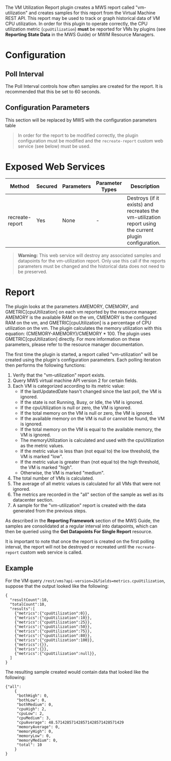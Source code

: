The VM Utilization Report plugin creates a MWS report called "vm-utilization" and creates samples for this report
from the Virtual Machine REST API.  This report may be used to track or graph historical data of VM CPU
utilization.  In order for this plugin to operate correctly, the CPU utilization metric (`cpuUtilization`) **must**
be reported for VMs by plugins (see **Reporting State Data** in the MWS Guide) or MWM Resource Managers.

# Configuration

## Poll Interval

The Poll Interval controls how often samples are created for the report.  It is recommended that this be set to
60 seconds.

## Configuration Parameters

<div class="configuration-table">This section will be replaced by MWS with the configuration parameters table</div>

> In order for the report to be modified correctly, the plugin configuration must be modified and the
> `recreate-report` custom web service (see below) must be used.

# Exposed Web Services

Method | Secured | Parameters | Parameter Types | Description
------ | ------- | ---------- | --------------- | -----------
recreate-report | Yes | None | \- | Destroys (if it exists) and recreates the vm-utilization report using the current plugin configuration.

> **Warning:** This web service will destroy any associated samples and datapoints for the vm-utilization report.  Only use this
> call if the reports parameters must be changed and the historical data does not need to be preserved.

# Report
The plugin looks at the parameters AMEMORY, CMEMORY, and GMETRIC[cpuUtilization] on each vm reported by the resource manager. AMEMORY
is the available RAM on the vm, CMEMORY is the configured RAM on the vm, and GMETRIC[cpuUtilization] is a percentage of CPU utilization
on the vm.  The plugin calculates the memory utilization with this equation: (CMEMORY-AMEMORY)/CMEMORY * 100. The plugin uses GMETRIC[cpuUtilization]
directly. For more information on these parameters, please refer to the resource manager documentation.

The first time the plugin is started, a report called "vm-utilization" will be created using the plugin's
configuration parameters.  Each polling iteration then performs the following functions:

1. Verify that the "vm-utilization" report exists.
2. Query MWS virtual machine API version 2 for certain fields.
3. Each VM is categorized according to its metric value:
	* If the lastUpdatedDate hasn't changed since the last poll, the VM is ignored.
	* If the state is not Running, Busy, or Idle, the VM is ignored.
	* If the cpuUtilization is null or zero, the VM is ignored.
	* If the total memory on the VM is null or zero, the VM is ignored.
	* If the available memory on the VM is null or cannot be found, the VM is ignored.
	* If the total memory on the VM is equal to the available memory, the VM is ignored.
	* The memoryUtilization is calculated and used with the cpuUtilization as the metric values.
	* If the metric value is less than (not equal to) the low threshold, the VM is marked "low".
	* If the metric value is greater than (not equal to) the high threshold, the VM is marked "high".
	* Otherwise, the VM is marked "medium".
4. The total number of VMs is calculated.
5. The average of all metric values is calculated for all VMs that were not ignored.
6. The metrics are recorded in the "all" section of the sample as well as its datacenter section.
7. A sample for the "vm-utilization" report is created with the data generated from the previous steps.

As described in the **Reporting Framework** section of the MWS Guide, the samples are consolidated at a
regular interval into datapoints, which can then be queried using the **Get Datapoints For Single Report** resource.

It is important to note that once the report is created on the first polling interval, the report will not be destroyed
or recreated until the `recreate-report` custom web service is called.

## Example

For the VM query `/rest/vms?api-version=2&fields=metrics.cpuUtilization`, suppose that the output looked like the
following:

```
{
  "resultCount":10,
  "totalCount":10,
  "results":[
    {"metrics":{"cpuUtilization":0}},
    {"metrics":{"cpuUtilization":10}},
    {"metrics":{"cpuUtilization":25}},
    {"metrics":{"cpuUtilization":50}},
    {"metrics":{"cpuUtilization":75}},
    {"metrics":{"cpuUtilization":80}},
    {"metrics":{"cpuUtilization":100}},
    {"metrics":{}},
    {"metrics":{}},
    {"metrics":{"cpuUtilization":null}},
  ]
}
```

The resulting sample created would contain data that looked like the following:

```
{"all":
	{
     "bothHigh": 0,
     "bothLow": 0,
     "bothMedium": 0,
     "cpuHigh": 2,
     "cpuLow": 2,
     "cpuMedium": 3,
     "cpuAverage": 48.571428571428571428571428571429
     "memoryAverage": 0,
     "memoryHigh": 0,
     "memoryLow": 0,
     "memoryMedium": 0,
     "total": 10
	}
}
```